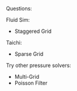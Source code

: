 
Questions:

Fluid Sim:
- Staggered Grid

Taichi:
- Sparse Grid

Try other pressure solvers:
- Multi-Grid
- Poisson Filter